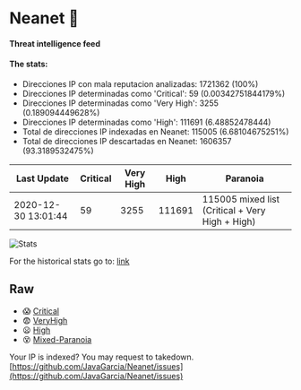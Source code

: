# Neanet :hocho:
#### Threat intelligence feed
#### The stats:

- Direcciones IP con mala reputacion analizadas: 1721362 (100%)
- Direcciones IP determinadas como 'Critical':  59 (0.00342751844179%)
- Direcciones IP determinadas como 'Very High':  3255 (0.189094449628%)
- Direcciones IP determinadas como 'High':  111691 (6.48852478444)
- Total de direcciones IP indexadas en Neanet:  115005 (6.68104675251%)
- Total de direcciones IP descartadas en Neanet:  1606357 (93.3189532475%)

| Last Update | Critical | Very High | High | Paranoia |
| --- | --- | --- | --- | --- |
| 2020-12-30 13:01:44 | 59 | 3255 | 111691 | 115005 mixed list (Critical + Very High + High)|

![Stats](https://docs.google.com/spreadsheets/d/e/2PACX-1vSnaNMIXVabIpDJjufMlzH7poXnshF3mgd8Is1g9ytUEzVsP5my4Trn8f-xkoLLQ38xpL3HtmUexLo6/pubchart?oid=501124687&format=image)

For the historical stats go to: [link](/stats.csv)
## Raw
- :scream: [Critical](https://raw.githubusercontent.com/JavaGarcia/Neanet/master/blacklists/neanet_critical.txt)
- :fearful: [VeryHigh](https://raw.githubusercontent.com/JavaGarcia/Neanet/master/blacklists/neanet_veryHigh.txtt)
- :frowning: [High](https://raw.githubusercontent.com/JavaGarcia/Neanet/master/blacklists/neanet_high.txt)
- :dizzy_face: [Mixed-Paranoia](https://raw.githubusercontent.com/JavaGarcia/Neanet/master/blacklists/neanet_all.txt)


Your IP is indexed? You may request to takedown. [https://github.com/JavaGarcia/Neanet/issues](https://github.com/JavaGarcia/Neanet/issues)













































































































































































































































































































































































































































































































































































































































































































































































































































































































































































































































































































































































































































































































































































































































































































































































































































































































































































































































































































































































































































































































































































































































































































































































































































































































































































































































































































































































































































































































































































































































































































































































































































































